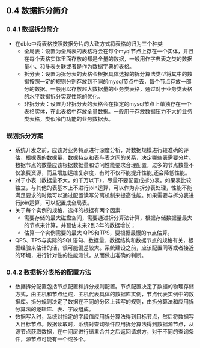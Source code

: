 ## 0.4 数据拆分简介
### 0.4.1 数据拆分简介
+ 在dble中将表格按照数据分片的大致方式将表格的归为三个种类
  - 全局表：设置为全局表的表格将会在每个myql节点上存在一个实体，并且在每个表格实体里面存放的都是全量的数据，一般用作字典表之类的数据量小、和多表关联或者是作为数据字典的表格。
  - 拆分表：设置为拆分表的表格会根据具体选择的拆分算法类型将其中的数据按照一定的规则分别存放到不同的mysql节点中去，每个节点存放一部分的数据。一般用以存放超大数据量的业务类表格，通过对于业务类表格的水平数据拆分实现性能的优化。
  - 非拆分表：设置为非拆分表的表格会在指定的mysql节点上单独存在一个表格实体，在此表格中存放全量数据。一般用于存放数据压力不大的业务类表格，类似冷门功能的业务数据表。  

### 规划拆分方案
+ 系统开发之前，应该对业务特点进行深度分析，对数据规模进行较准确的评估，根据表的数据量、数据特点和表与表之间的关系，决定哪些表需要分片。数据节点的数量应该根据数据量和访问性能要求合理配置，过多的节点数量不仅浪费资源，而且增加运维复杂度，有时不仅不能提升性能,还会降低性能。
+ 对于小表（数据量不大，如千万以下），尽量不要配置成拆分表。如果表比较独立，与其他的表基本上不进行join运算，可以作为非拆分表处理，性能不能满足要求的时候可以通过配置读写分离机制来提高性能。如果需要与拆分表进行join运算，可以配置成全局表。
+ 关于每个实例的规格，选择的根据有两个因素:
  - 需要存储的最大磁盘空间，需要通过拆分算法计算，根据存储数据量最大的节点来计算，并预估未来2到3年的数据增长；
  - 估算一个实例需要的最大 QPS和TPS，要根据最慢的节点估算。
+ QPS、TPS与实际的SQL语句、数据量、数据结构和数据节点的规格有关，根据经验来估计的话，很可能偏差较大。系统建设之前，应该配置同等或者接近的环境，进行针对性的性能测试，从而做出准确的判断。  

### 0.4.2 数据拆分表格的配置方法
+ 数据拆分配置包括节点配置和拆分规则配置。节点配置决定了数据的物理存储方式，由主机和节点组成，主机代表具体的数据库实例，节点代表实例中的数据库。拆分规则决定了数据在不同的分区上读写的规则，由拆分算法和应用拆分算法的逻辑库、表、字段组成。
+ 数据写入时，系统对指定的字段值应用拆分算法得到目标节点，然后将数据写入目标节点。数据读取时，系统对查询条件应用拆分算法得到数据源节点，从源节点获取数据，在中间层进行结果合并之后返回请求方，对于不同的查询条件，源节点可能有一个或多个。  

